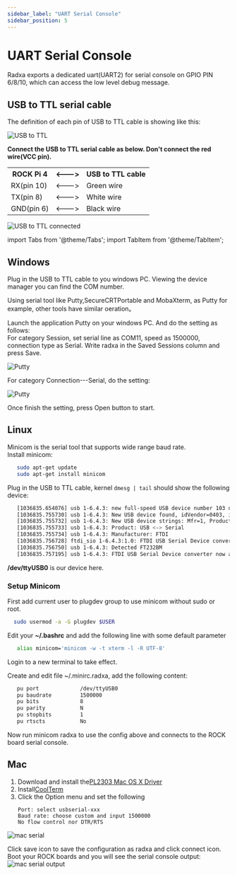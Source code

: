 ```yaml
---
sidebar_label: "UART Serial Console"
sidebar_position: 5
---
```


# UART Serial Console

Radxa exports a dedicated uart(UART2) for serial console on GPIO PIN 6/8/10, which can access the low level debug message.

## USB to TTL serial cable

The definition of each pin of USB to TTL cable is showing like this:

![USB to TTL](/img/accessories/600px-Usb2ttl-cable-definition.webp)

**Connect the USB to TTL serial cable as below. Don't connect the red wire(VCC pin).**

<table class="wikitable">

<tbody><tr>
<th> ROCK Pi 4 </th>
<th> &lt;---&gt; </th>
<th> USB to TTL cable
</th></tr>
<tr>
<td> RX(pin 10) </td>
<td> &lt;---&gt; </td>
<td> Green wire
</td></tr>
<tr>
<td> TX(pin 8) </td>
<td> &lt;---&gt; </td>
<td> White wire
</td></tr>
<tr>
<td> GND(pin 6) </td>
<td> &lt;---&gt; </td>
<td> Black wire
</td></tr></tbody></table>

![USB to TTL connected](/img/accessories/1000px-Serial-connection.webp)

import Tabs from '@theme/Tabs';
import TabItem from '@theme/TabItem';

<Tabs queryString="os">
<TabItem value="Windows" label="Windows" default>

## Windows

Plug in the USB to TTL cable to you windows PC. Viewing the device manager you can find the COM number.

Using serial tool like Putty,SecureCRTPortable and MobaXterm, as Putty for example, other tools have similar oeration。

Launch the application Putty on your windows PC. And do the setting as follows:  
For category Session, set serial line as COM11, speed as 1500000, connection type as Serial.
Write radxa in the Saved Sessions column and press Save.

![Putty](/img/configuration/Putty-setting-session.webp)

For category Connection---Serial, do the setting:

![Putty](/img/configuration/Putty-setting-serial.webp)

Once finish the setting, press Open button to start.
</TabItem>
<TabItem value="Linux" label="Linux">

## Linux

Minicom is the serial tool that supports wide range baud rate.  
Install minicom:

```bash
   sudo apt-get update
   sudo apt-get install minicom
```

Plug in the USB to TTL cable, kernel `dmesg | tail` should show the following device:

```bash
   [1036835.654076] usb 1-6.4.3: new full-speed USB device number 103 using xhci_hcd
   [1036835.755730] usb 1-6.4.3: New USB device found, idVendor=0403, idProduct=6001
   [1036835.755732] usb 1-6.4.3: New USB device strings: Mfr=1, Product=2, SerialNumber=0
   [1036835.755733] usb 1-6.4.3: Product: USB <-> Serial
   [1036835.755734] usb 1-6.4.3: Manufacturer: FTDI
   [1036835.756728] ftdi_sio 1-6.4.3:1.0: FTDI USB Serial Device converter detected
   [1036835.756750] usb 1-6.4.3: Detected FT232BM
   [1036835.757195] usb 1-6.4.3: FTDI USB Serial Device converter now attached to ttyUSB0
```

**/dev/ttyUSB0** is our device here.

### Setup Minicom

First add current user to plugdev group to use minicom without sudo or root.

```bash
  sudo usermod -a -G plugdev $USER
```

Edit your **~/.bashrc** and add the following line with some default parameter

```bash
   alias minicom='minicom -w -t xterm -l -R UTF-8'
```

Login to a new terminal to take effect.

Create and edit file ~/.minirc.radxa, add the following content:

```bash
   pu port             /dev/ttyUSB0
   pu baudrate         1500000
   pu bits             8
   pu parity           N
   pu stopbits         1
   pu rtscts           No
```

Now run minicom radxa to use the config above and connects to the ROCK board serial console.
</TabItem>

<TabItem value="Mac" label="Mac" >

## Mac

1.  Download and install the[PL2303 Mac OS X Driver](http://www.prolific.com.tw/UserFiles/files/PL2303HXD_G_Mac%20Driver_v2_1_0_20210311.zip)
2.  Install[CoolTerm](https://freeware.the-meiers.org/previous/CoolTermMacUniversal147.zip)
3.  Click the Option menu and set the following
    >
        Port: select usbserial-xxx
        Baud rate: choose custom and input 1500000
        No flow control nor DTR/RTS

![mac serial](/img/configuration/Coolterm-serialport-setting.webp)

Click save icon to save the configuration as radxa and click connect icon.  
Boot your ROCK boards and you will see the serial console output:  
![mac serial output](/img/configuration/Coolterm-output.webp)

</TabItem>

</Tabs>
